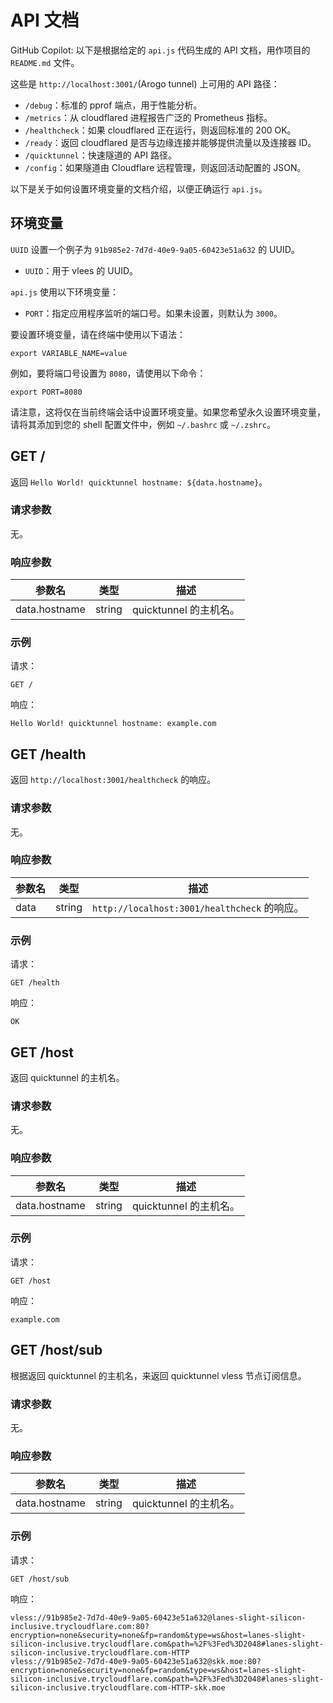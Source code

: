 # API 文档

GitHub Copilot: 以下是根据给定的 `api.js` 代码生成的 API 文档，用作项目的 `README.md` 文件。

这些是 `http://localhost:3001/`(Arogo tunnel) 上可用的 API 路径：

- `/debug`：标准的 pprof 端点，用于性能分析。
- `/metrics`：从 cloudflared 进程报告广泛的 Prometheus 指标。
- `/healthcheck`：如果 cloudflared 正在运行，则返回标准的 200 OK。
- `/ready`：返回 cloudflared 是否与边缘连接并能够提供流量以及连接器 ID。
- `/quicktunnel`：快速隧道的 API 路径。
- `/config`：如果隧道由 Cloudflare 远程管理，则返回活动配置的 JSON。

以下是关于如何设置环境变量的文档介绍，以便正确运行 `api.js`。

## 环境变量

`UUID` 设置一个例子为 `91b985e2-7d7d-40e9-9a05-60423e51a632` 的 UUID。

- `UUID`：用于 vlees 的 UUID。

`api.js` 使用以下环境变量：

- `PORT`：指定应用程序监听的端口号。如果未设置，则默认为 `3000`。

要设置环境变量，请在终端中使用以下语法：

```
export VARIABLE_NAME=value
```

例如，要将端口号设置为 `8080`，请使用以下命令：

```
export PORT=8080
```

请注意，这将仅在当前终端会话中设置环境变量。如果您希望永久设置环境变量，请将其添加到您的 shell 配置文件中，例如 `~/.bashrc` 或 `~/.zshrc`。

## GET /

返回 `Hello World! quicktunnel hostname: ${data.hostname}`。

### 请求参数

无。

### 响应参数

| 参数名        | 类型   | 描述                   |
| ------------- | ------ | ---------------------- |
| data.hostname | string | quicktunnel 的主机名。 |

### 示例

请求：

```
GET /
```

响应：

```
Hello World! quicktunnel hostname: example.com
```

## GET /health

返回 `http://localhost:3001/healthcheck` 的响应。

### 请求参数

无。

### 响应参数

| 参数名 | 类型   | 描述                                         |
| ------ | ------ | -------------------------------------------- |
| data   | string | `http://localhost:3001/healthcheck` 的响应。 |

### 示例

请求：

```
GET /health
```

响应：

```
OK
```

## GET /host

返回 quicktunnel 的主机名。

### 请求参数

无。

### 响应参数

| 参数名        | 类型   | 描述                   |
| ------------- | ------ | ---------------------- |
| data.hostname | string | quicktunnel 的主机名。 |

### 示例

请求：

```
GET /host
```

响应：

```
example.com
```

## GET /host/sub

根据返回 quicktunnel 的主机名，来返回 quicktunnel vless 节点订阅信息。

### 请求参数

无。

### 响应参数

| 参数名        | 类型   | 描述                   |
| ------------- | ------ | ---------------------- |
| data.hostname | string | quicktunnel 的主机名。 |

### 示例

请求：

```
GET /host/sub
```

响应：

```
vless://91b985e2-7d7d-40e9-9a05-60423e51a632@lanes-slight-silicon-inclusive.trycloudflare.com:80?encryption=none&security=none&fp=random&type=ws&host=lanes-slight-silicon-inclusive.trycloudflare.com&path=%2F%3Fed%3D2048#lanes-slight-silicon-inclusive.trycloudflare.com-HTTP
vless://91b985e2-7d7d-40e9-9a05-60423e51a632@skk.moe:80?encryption=none&security=none&fp=random&type=ws&host=lanes-slight-silicon-inclusive.trycloudflare.com&path=%2F%3Fed%3D2048#lanes-slight-silicon-inclusive.trycloudflare.com-HTTP-skk.moe
```
